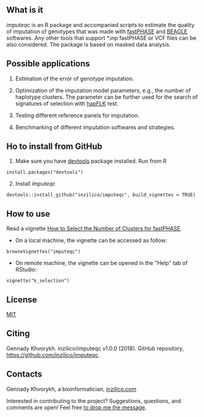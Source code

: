 What is it
----------

*imputeqc* is an R package and accompanied scripts to estimate the quality of imputation of genotypes that was made with [fastPHASE](http://scheet.org/software.html) and [BEAGLE](https://faculty.washington.edu/browning/beagle/beagle.html) softwares. Any other tools that support *.inp fastPHASE or VCF files can be also considered. The package is based on masked data analysis. 

Possible applications
---------------------

1. Estimation of the error of genotype imputation.

2. Optimization of the imputation model parameters, e.g., the number of haplotype clusters. The parameter can be further used for the search of signatures of selection with [hapFLK](https://forge-dga.jouy.inra.fr/projects/hapflk) test.

3. Testing different reference panels for imputation.

4. Benchmarking of different imputation softwares and strategies.

Ho to install from GitHub
--------------------------

1. Make sure you have [devtools](https://github.com/r-lib/devtools) package installed. Run from R

```
install.packages("devtools")
```

2. Install *imputeqc*

```
devtools::install_github("inzilico/imputeqc", build_vignettes = TRUE)
```

How to use
----------

Read a vignette [How to Select the Number of Clusters for fastPHASE](https://htmlpreview.github.io/?https://github.com/inzilico/imputeqc/blob/master/vignettes/k_selection.html). 

* On a local machine, the vignette can be accessed as follow: 
```
browseVignettes("imputeqc")
```    
* On remote machine, the vignette can be opened in the "Help" tab of RStudio:
```
vignette("k_selection")
```

License
-------
[MIT](https://en.wikipedia.org/wiki/MIT_License)

Citing
------
Gennady Khvorykh. inzilico/imputeqc v1.0.0 (2018). GitHub repository, https://github.com/inzilico/imputeqc.

Contacts
--------
Gennady Khvorykh, a bioinformatician, [inzilico.com](http://inzilico.com)

Interested in contributing to the project? Suggestions, questions, and comments are open! Feel free [to drop me the message](http://www.inzilico.com/contacts/).
